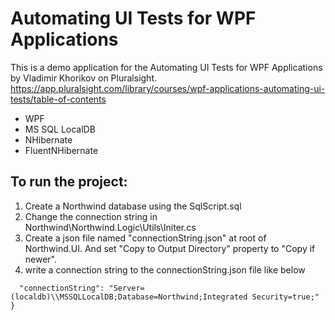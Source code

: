 # Automating UI Tests for WPF Applications
This is a demo application for the Automating UI Tests for WPF Applications by Vladimir Khorikov on Pluralsight.  
https://app.pluralsight.com/library/courses/wpf-applications-automating-ui-tests/table-of-contents

* WPF
* MS SQL LocalDB
* NHibernate
* FluentNHibernate

## To run the project:
1. Create a Northwind database using the SqlScript.sql
2. Change the connection string in Northwind\Northwind.Logic\Utils\Initer.cs
3. Create a json file named "connectionString.json" at root of Northwind.UI. And set "Copy to Output Directory" property to "Copy if newer".
4. write a connection string to the connectionString.json file like below
```{
  "connectionString": "Server=(localdb)\\MSSQLLocalDB;Database=Northwind;Integrated Security=true;"
}
```
